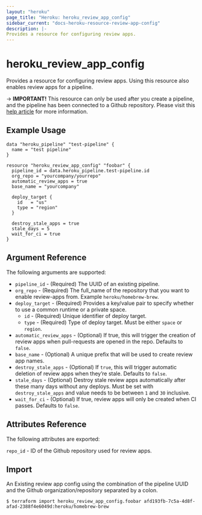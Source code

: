 ```yaml
---
layout: "heroku"
page_title: "Heroku: heroku_review_app_config"
sidebar_current: "docs-heroku-resource-review-app-config"
description: |-
Provides a resource for configuring review apps.
---
```


# heroku_review_app_config

Provides a resource for configuring review apps. Using this resource also enables review apps for a pipeline.

-> **IMPORTANT!**
This resource can only be used after you create a pipeline, and the pipeline has been connected to a Github repository.
Please visit this [help article](https://devcenter.heroku.com/articles/github-integration-review-apps#setup)
for more information.

## Example Usage

```hcl-terraform
data "heroku_pipeline" "test-pipeline" {
  name = "test pipeline"
}

resource "heroku_review_app_config" "foobar" {
  pipeline_id = data.heroku_pipeline.test-pipeline.id
  org_repo = "yourcompany/yourrepo"
  automatic_review_apps = true
  base_name = "yourcompany"

  deploy_target {
    id   = "us"
    type = "region"
  }

  destroy_stale_apps = true
  stale_days = 5
  wait_for_ci = true
}
```

## Argument Reference

The following arguments are supported:

* `pipeline_id` - (Required) The UUID of an existing pipeline.
* `org_repo` - (Required) The full_name of the repository that you want to enable review-apps from.
  Example `heroku/homebrew-brew`.
* `deploy_target` - (Required) Provides a key/value pair to specify whether to use a common runtime or a private space.
  * `id` - (Required) Unique identifier of deploy target.
  * `type` - (Required) Type of deploy target. Must be either `space` or `region`.
* `automatic_review_apps` - (Optional) If true, this will trigger the creation of review apps when pull-requests
  are opened in the repo. Defaults to `false`.
* `base_name` - (Optional) A unique prefix that will be used to create review app names.
* `destroy_stale_apps` - (Optional) If `true`, this will trigger automatic deletion of review apps when they’re stale.
  Defaults to `false`.
* `stale_days` - (Optional) Destroy stale review apps automatically after these many days without any deploys.
  Must be set with `destroy_stale_apps` and value needs to be between `1` and `30` inclusive.
* `wait_for_ci` - (Optional) If true, review apps will only be created when CI passes. Defaults to `false`.

## Attributes Reference

The following attributes are exported:

`repo_id` - ID of the Github repository used for review apps.

## Import

An Existing review app config using the combination of the pipeline UUID and the Github organization/repository
separated by a colon.

```shell
$ terraform import heroku_review_app_config.foobar afd193fb-7c5a-4d8f-afad-2388f4e6049d:heroku/homebrew-brew
```
